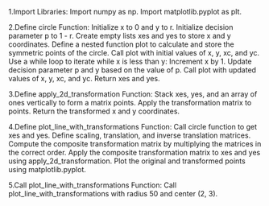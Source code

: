1.Import Libraries:
Import numpy as np.
Import matplotlib.pyplot as plt.

2.Define circle Function:
Initialize x to 0 and y to r.
Initialize decision parameter p to 1 - r.
Create empty lists xes and yes to store x and y coordinates.
Define a nested function plot to calculate and store the symmetric points of the circle.
Call plot with initial values of x, y, xc, and yc.
Use a while loop to iterate while x is less than y:
Increment x by 1.
Update decision parameter p and y based on the value of p.
Call plot with updated values of x, y, xc, and yc.
Return xes and yes.

3.Define apply_2d_transformation Function:
Stack xes, yes, and an array of ones vertically to form a matrix points.
Apply the transformation matrix to points.
Return the transformed x and y coordinates.

4.Define plot_line_with_transformations Function:
Call circle function to get xes and yes.
Define scaling, translation, and inverse translation matrices.
Compute the composite transformation matrix by multiplying the matrices in the correct order.
Apply the composite transformation matrix to xes and yes using apply_2d_transformation.
Plot the original and transformed points using matplotlib.pyplot.

5.Call plot_line_with_transformations Function:
Call plot_line_with_transformations with radius 50 and center (2, 3).
